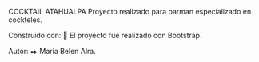 COCKTAIL ATAHUALPA
Proyecto realizado para barman especializado en cockteles.

Construido con: 🔧
El proyecto fue realizado con Bootstrap.

Autor: ✒️
Maria Belen Alra.
